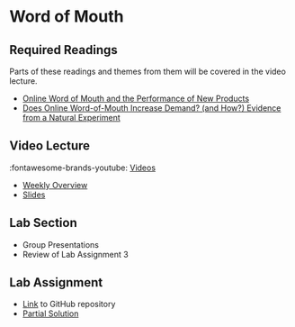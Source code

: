 #  Word of Mouth

## Required Readings

Parts of these readings and themes from them will be covered in the video lecture.

* [Online Word of Mouth and the Performance of New Products][deer]
* [Does Online Word-of-Mouth Increase Demand? (and How?) Evidence from a Natural Experiment][seiler]

## Video Lecture

:fontawesome-brands-youtube: [Videos](https://www.youtube.com/watch?v=xd72q27HpHo&list=PL9QkA7C7GRGUlZQhkTpZZpeu5Yus6jo4c)

* [Weekly Overview][week-overview]
* [Slides][lecture-slides-04]

##  Lab Section
* Group Presentations
* Review of Lab Assignment 3

## Lab Assignment

* [Link][lab-04] to GitHub repository 
* [Partial Solution][lab-04-s]
<!-- * [Code][demo-tidytext] from Lachlan's Discussion section -->

[seiler]: https://papers.ssrn.com/sol3/papers.cfm?abstract_id=2692861
[deer]: https://lachlandeer.github.io/media/deer_jmp.pdf

[quiz-04]: https://tilburguniversity.instructure.com/courses/7508/quizzes
[lab-04]: https://github.com/tisem-digital-marketing/smwa-lab-04
[lab-04-s]: ../assets/labs/lab-04_solution.pdf
[lecture-slides-04]: ../assets/lectures/week-04/week-04-slides.pdf
[week-overview]: ../assets/lectures/week-04/week-04-overview.pdf
